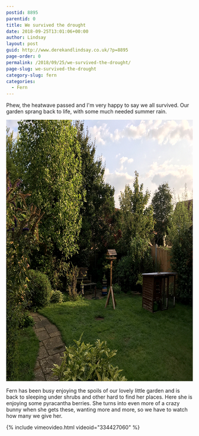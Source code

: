 ```yaml
---
postid: 8895
parentid: 0
title: We survived the drought
date: 2018-09-25T13:01:06+00:00
author: Lindsay
layout: post
guid: http://www.derekandlindsay.co.uk/?p=8895
page-order: 0
permalink: /2018/09/25/we-survived-the-drought/
page-slug: we-survived-the-drought
category-slug: fern
categories:
  - Fern
---
```

Phew, the heatwave passed and I'm very happy to say we all survived. Our garden sprang back to life, with some much needed summer rain.

<img src="/wp-content/uploads/2018/09/post_6551.jpg" alt="Our green garden all recovered after the summer drought" title="Our green garden all recovered after the summer drought" width="940" height="705" class="aligncenter size-full wp-image-8901" /> 

Fern has been busy enjoying the spoils of our lovely little garden and is back to sleeping under shrubs and other hard to find her places. Here she is enjoying some pyracantha berries. She turns into even more of a crazy bunny when she gets these, wanting more and more, so we have to watch how many we give her.

{% include vimeovideo.html videoid="334427060" %}